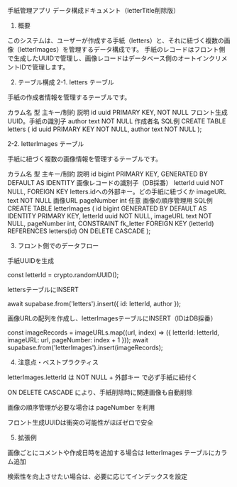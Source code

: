 手紙管理アプリ データ構成ドキュメント（letterTitle削除版）
1. 概要

このシステムは、ユーザーが作成する手紙（letters）と、それに紐づく複数の画像（letterImages）を管理するデータ構成です。
手紙のレコードはフロント側で生成したUUIDで管理し、画像レコードはデータベース側のオートインクリメントIDで管理します。

2. テーブル構成
2-1. letters テーブル

手紙の作成者情報を管理するテーブルです。

カラム名	型	主キー/制約	説明
id	uuid	PRIMARY KEY, NOT NULL	フロント生成UUID。手紙の識別子
author	text	NOT NULL	作成者名
SQL例
CREATE TABLE letters (
  id uuid PRIMARY KEY NOT NULL,
  author text NOT NULL
);

2-2. letterImages テーブル

手紙に紐づく複数の画像情報を管理するテーブルです。

カラム名	型	主キー/制約	説明
id	bigint	PRIMARY KEY, GENERATED BY DEFAULT AS IDENTITY	画像レコードの識別子（DB採番）
letterId	uuid	NOT NULL, FOREIGN KEY	letters.idへの外部キー。どの手紙に紐づくか
imageURL	text	NOT NULL	画像URL
pageNumber	int	任意	画像の順序管理用
SQL例
CREATE TABLE letterImages (
  id bigint GENERATED BY DEFAULT AS IDENTITY PRIMARY KEY,
  letterId uuid NOT NULL,
  imageURL text NOT NULL,
  pageNumber int,
  CONSTRAINT fk_letter FOREIGN KEY (letterId)
      REFERENCES letters(id)
      ON DELETE CASCADE
);

3. フロント側でのデータフロー

手紙UUIDを生成

const letterId = crypto.randomUUID();


lettersテーブルにINSERT

await supabase.from('letters').insert({ id: letterId, author });


画像URLの配列を作成し、letterImagesテーブルにINSERT（IDはDB採番）

const imageRecords = imageURLs.map((url, index) => ({
  letterId: letterId,
  imageURL: url,
  pageNumber: index + 1
}));
await supabase.from('letterImages').insert(imageRecords);

4. 注意点・ベストプラクティス

letterImages.letterId は NOT NULL + 外部キー で必ず手紙に紐付く

ON DELETE CASCADE により、手紙削除時に関連画像も自動削除

画像の順序管理が必要な場合は pageNumber を利用

フロント生成UUIDは衝突の可能性がほぼゼロで安全

5. 拡張例

画像ごとにコメントや作成日時を追加する場合は letterImages テーブルにカラム追加

検索性を向上させたい場合は、必要に応じてインデックスを設定
